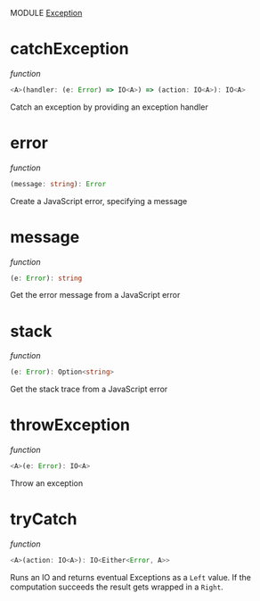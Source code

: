 MODULE [Exception](https://github.com/gcanti/fp-ts/blob/master/src/Exception.ts)
# catchException
*function*
```ts
<A>(handler: (e: Error) => IO<A>) => (action: IO<A>): IO<A>
```
Catch an exception by providing an exception handler

# error
*function*
```ts
(message: string): Error
```
Create a JavaScript error, specifying a message

# message
*function*
```ts
(e: Error): string
```
Get the error message from a JavaScript error

# stack
*function*
```ts
(e: Error): Option<string>
```
Get the stack trace from a JavaScript error

# throwException
*function*
```ts
<A>(e: Error): IO<A>
```
Throw an exception

# tryCatch
*function*
```ts
<A>(action: IO<A>): IO<Either<Error, A>>
```
Runs an IO and returns eventual Exceptions as a `Left` value. If the
computation succeeds the result gets wrapped in a `Right`.